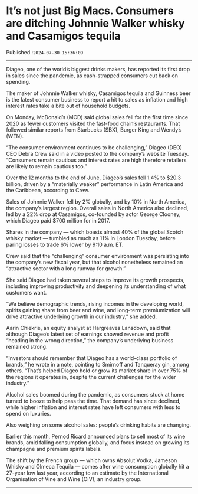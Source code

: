 # It’s not just Big Macs. Consumers are ditching Johnnie Walker whisky and Casamigos tequila

Published :`2024-07-30 15:36:09`

---

Diageo, one of the world’s biggest drinks makers, has reported its first drop in sales since the pandemic, as cash-strapped consumers cut back on spending.

The maker of Johnnie Walker whisky, Casamigos tequila and Guinness beer is the latest consumer business to report a hit to sales as inflation and high interest rates take a bite out of household budgets.

On Monday, McDonald’s (MCD) said global sales fell for the first time since 2020 as fewer customers visited the fast-food chain’s restaurants. That followed similar reports from Starbucks (SBX), Burger King and Wendy’s (WEN).

“The consumer environment continues to be challenging,” Diageo (DEO) CEO Debra Crew said in a video posted to the company’s website Tuesday. “Consumers remain cautious and interest rates are high therefore retailers are likely to remain cautious too.”

Over the 12 months to the end of June, Diageo’s sales fell 1.4% to $20.3 billion, driven by a “materially weaker” performance in Latin America and the Caribbean, according to Crew.

Sales of Johnnie Walker fell by 2% globally, and by 10% in North America, the company’s largest region. Overall sales in North America also declined, led by a 22% drop at Casamigos, co-founded by actor George Clooney, which Diageo paid $700 million for in 2017.

Shares in the company — which boasts almost 40% of the global Scotch whisky market — tumbled as much as 11% in London Tuesday, before paring losses to trade 6% lower by 9:10 a.m. ET.

Crew said that the “challenging” consumer environment was persisting into the company’s new fiscal year, but that alcohol nonetheless remained an “attractive sector with a long runway for growth.”

She said Diageo had taken several steps to improve its growth prospects, including improving productivity and deepening its understanding of what customers want.

“We believe demographic trends, rising incomes in the developing world, spirits gaining share from beer and wine, and long-term premiumization will drive attractive underlying growth in our industry,” she added.

Aarin Chiekrie, an equity analyst at Hargreaves Lansdown, said that although Diageo’s latest set of earnings showed revenue and profit “heading in the wrong direction,” the company’s underlying business remained strong.

“Investors should remember that Diageo has a world-class portfolio of brands,” he wrote in a note, pointing to Smirnoff and Tanqueray gin, among others. “That’s helped Diageo hold or grow its market share in over 75% of the regions it operates in, despite the current challenges for the wider industry.”

Alcohol sales boomed during the pandemic, as consumers stuck at home turned to booze to help pass the time. That demand has since declined, while higher inflation and interest rates have left consumers with less to spend on luxuries.

Also weighing on some alcohol sales: people’s drinking habits are changing.

Earlier this month, Pernod Ricard announced plans to sell most of its wine brands, amid falling consumption globally, and focus instead on growing its champagne and premium spirits labels.

The shift by the French group — which owns Absolut Vodka, Jameson Whisky and Olmeca Tequila — comes after wine consumption globally hit a 27-year low last year, according to an estimate by the International Organisation of Vine and Wine (OIV), an industry group.

---

